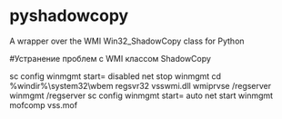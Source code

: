 # pyshadowcopy
A wrapper over the WMI Win32_ShadowCopy class for Python

#Устранение проблем с WMI классом ShadowCopy

sc config winmgmt start= disabled
net stop winmgmt
cd %windir%\system32\wbem
regsvr32 vsswmi.dll
wmiprvse /regserver
winmgmt /regserver
sc config winmgmt start= auto
net start winmgmt
mofcomp vss.mof

